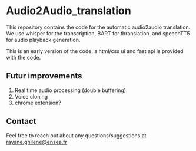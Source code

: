 # Audio2Audio_translation

This repository contains the code for the automatic audio2audio translation. We use whisper for the transcription, BART for thranslation, and speechTT5 for audio playback generation. 

This is an early version of the code, a html/css ui and fast api is provided with the code. 

## Futur improvements
1. Real time audio processing (double buffering)
2. Voice cloning
3. chrome extension?

## Contact
Feel free to reach out about any questions/suggestions at rayane.ghilene@ensea.fr
